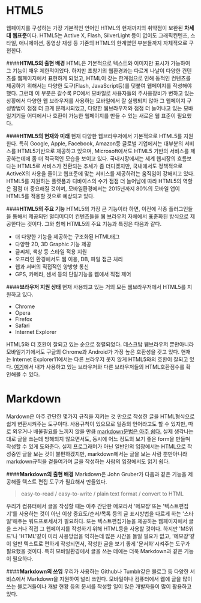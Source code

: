 HTML5
======
웹페이지를 구성하는 가장 기본적인 언어인 HTML의 현재까지의 취약점이 보완된 **차세대 웹표준**이다. HTML5는 Active X, Flash, SilverLight 등이 없이도 그래픽컨텐츠, 스타일, 애니메이션, 동영상 재생 등 기존의 HTML의 한계였던 부분들까지 자체적으로 구현한다.


####**HTML5의 출현 배경**
HTML은 기본적으로 텍스트와 이미지만 표시가 가능하여 그 기능이 매우 제한적이었다. 하지만 초창기의 웹환경과는 다르게 나날이 다양한 컨텐츠를 웹페이지에서 표현하게 되었고, HTML이 갖는 한계점으로 인해 동적인 컨텐츠를 제공하기 위해서는 다양한 도구(Flash, JavaScript등)를 덧붙여 웹페이지를 작성해야 했다. 그런데 이 부분은 갈수록 PC에서 모바일로 사용자들의 주사용장비가 변하고 있는 상황에서 다양한 웹 브라우저를 사용하는 모바일에서 잘 실행되지 않아 그 웹페이지 구성방법이 점점 더 크게 문제시되었고, 다양한 웹브라우저와 점점 더 늘어나고 있는 모바일기기들 어디에서나 호환이 가능한 웹페이지를 만들 수 있는 새로운 웹 표준이 필요했다.


####**HTML5의 현재와 미래**
현재 다양한 웹브라우저에서 기본적으로 HTML5를 지원한다. 특히 Google, Apple, Facebook, Amazon등 글로벌 기업에서는 대부분의 서비스를 HTML5기반으로 제공하고 있으며, Microsoft에서도 HTML5 기반의 서비스를 제공하는데에 좀 더 적극적인 모습을 보이고 있다. 국내시장에서는 세계 웹시장의 흐름보다는 HTML5로 서비스가 전환되는 추세가 좀 더디겠지만, 국내에서도 정책적으로 ActiveX의 사용을 줄이고 웹표준에 맞는 서비스를 제공하려는 움직임이 강해지고 있다. HTML5를 지원하는 플랫폼과 디바이스의 수가 점점 더 늘어남에 따라 HTML5의 역할은 점점 더 중요해질 것이며, 모바일환경에서는 2015년까지 80%의 모바일 앱이 HTML5를 적용할 것으로 예상되고 있다.


####**HTML5의 주요 기능**
HTML5의 가장 큰 기능이라 하면, 이전에 각종 플러그인들을 통해서 제공되던 멀티미디어 컨텐츠들을 웹 브라우저 자체에서 표준화된 방식으로 제공한다는 것이다. 그와 함께 HTML5의 주요 기능과 특징은 다음과 같다.
- 더 다양한 기능을 제공하는 구조화된 HTML태그
- 다양한 2D, 3D Graphic 기능 제공
- 글씨체, 색상 등 스타일 적용 지원
- 오프라인 환경에서도 웹 이용, DB, 파일 접근 처리
- 웹과 서버의 직접적인 양방향 통신
- GPS, 카메라, 센서 등의 단말기능을 웹에서 직접 제어


####**브라우저 지원 상태**
현재 사용되고 있는 거의 모든 웹브라우저에서 HTML5를 지원하고 있다.
- Chrome
- Opera
- Firefox
- Safari
- Internet Explorer

HTML5와 더 호환이 잘되고 있는 순으로 정렬되었다. 데스크탑 웹브라우저 뿐만아니라 모바일기기에서도 구글의 Chrome과 Android가 가장 높은 호환성을 갖고 있다. 현재는 Internet Explorer11에서는 다른 브라우저 못지 않게 HTML5와의 호환이 잘되고 있다. [여기](http://html5test.com/results/desktop.html)에서 내가 사용하고 있는 브라우저와 다른 브라우저들의 HTML호환점수를 확인해볼 수 있다.








Markdown
======
Mardown은 아주 간단한 몇가지 규칙을 지키는 것 만으로 작성한 글을 HTML형식으로 쉽게 변환시켜주는 도구이다. 사용규칙이 있으므로 일종의 언어라고도 할 수 있지만, 따로 외우거나 배울필요를 느끼지 않을 만큼 <u>markdown문법은 아주 쉽다.</u> 실제 생각나는대로 글을 쓰는데 방해되지 않으면서도, 동시에 어느 정도의 보기 좋은 form을 만들며 작성할 수 있게 도와준다. 실제 프로그래머가 아닌 일반인의 입장에서는 HTML으로 작성중인 글을 보는 것이 불편하겠지만, markdown에서는 글을 보는 사람 뿐만아니라 markdown규칙을 곁들여가며 글을 작성하는 사람의 입장에서도 읽기 쉽다.


####**Markdown의 출현 배경**
Markdown은 John Gruber가 다음과 같은 기능을 제공해줄 텍스트 편집 도구가 필요해서 만들었다.
> easy-to-read / easy-to-write / plain text format / convert to HTML

우리가 컴퓨터에서 글을 작성할 때는 아주 간단한 메모라서 '메모장'또는 '텍스트편집기'를 사용하는 것이 아닌 이상 중요도/순서/목록 등의 글 표시방법을 다르게 하는 '스타일'해주는 워드프로세서가 필요하다. 또는 텍스트편집기능을 제공하는 웹페이지에서 글을 쓰거나 직접 그 웹페이지를 작성하기 위해 HTML등을 사용할 것이다. 하지만 'MS워드'나 'HTML'같이 미리 사용방법을 익히는데 많은 시간을 들일 필요가 없고, '메모장'같이 일반 텍스트로 편하게 작성되면서, 작성한 글을 보기 좋게 '문서화'시켜주는 도구가 필요했을 것이다. 특히 모바일환경에서 글을 쓰는 데에는 더욱 Markdown과 같은 기능이 필요하다.


####**Markdown의 쓰임**
우리가 사용하는 Github나 Tumblr같은 블로그 등 다양한 서비스에서 Markdown을 지원하여 널리 쓰인다. 모바일이나 컴퓨터에서 웹에 글을 많이 쓰는 블로거들이나 개발 현황 등의 문서를 작성할 일이 많은 개발자들이 많이 활용하고 있다.
